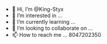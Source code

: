 - 👋 Hi, I’m @King-Styx
- 👀 I’m interested in ...
- 🌱 I’m currently learning ...
- 💞️ I’m looking to collaborate on ...
- 📫 How to reach me ... 8047202350

<!---
King-Styx/King-Styx is a ✨ special ✨ repository because its `README.md` (this file) appears on your GitHub profile.
You can click the Preview link to take a look at your changes.
--->
